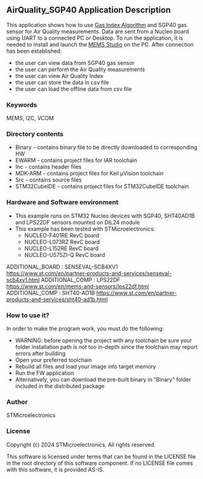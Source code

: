 
## <b>AirQuality_SGP40 Application Description</b>

This application shows how to use [Gas Index Algorithm](https://github.com/Sensirion/gas-index-algorithm/blob/master/README.md) and SGP40 gas sensor for Air Quality measurements.
Data are sent from a Nucleo board using UART to a connected PC or Desktop.
To run the application, it is needed to install and launch the [MEMS Studio](https://www.st.com/en/development-tools/mems-studio.html) on the PC.
After connection has been established:

  - the user can view data from SGP40 gas sensor
  - the user can perform the Air Quality measurements
  - the user can view Air Quality Index
  - the user can store the data in csv file
  - the user can load the offline data from csv file


### <b>Keywords</b>

MEMS, I2C, VCOM


### <b>Directory contents</b>

  - Binary - contains binary file to be directly downloaded to corresponding HW
  - EWARM - contains project files for IAR toolchain
  - Inc - contains header files
  - MDK-ARM - contains project files for Keil µVision toolchain
  - Src - contains source files
  - STM32CubeIDE - contains project files for STM32CubeIDE toolchain


### <b>Hardware and Software environment</b>

  - This example runs on STM32 Nucleo devices with SGP40, SHT40AD1B and LPS22DF sensors mounted on DIL24 module
  - This example has been tested with STMicroelectronics:
    - NUCLEO-F401RE RevC board
    - NUCLEO-L073RZ RevC board
    - NUCLEO-L152RE RevC board
    - NUCLEO-U575ZI-Q RevC board


ADDITIONAL_BOARD : SENSEVAL-SCB4XV1 https://www.st.com/en/partner-products-and-services/senseval-scb4xv1.html
ADDITIONAL_COMP : LPS22DF https://www.st.com/en/mems-and-sensors/lps22df.html
ADDITIONAL_COMP : SHT40-AD1B https://www.st.com/en/partner-products-and-services/sht40-ad1b.html



### <b>How to use it?</b>

In order to make the program work, you must do the following:

  - WARNING: before opening the project with any toolchain be sure your folder installation path is not too in-depth since the toolchain may report errors after building
  - Open your preferred toolchain
  - Rebuild all files and load your image into target memory
  - Run the FW application
  - Alternatively, you can download the pre-built binary in "Binary" folder included in the distributed package


### <b>Author</b>

STMicroelectronics


### <b>License</b>

Copyright (c) 2024 STMicroelectronics.
All rights reserved.

This software is licensed under terms that can be found in the LICENSE file in the root directory of this software component.
If no LICENSE file comes with this software, it is provided AS-IS.
